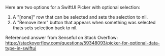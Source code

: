 Here are two options for a SwiftUI Picker with optional selection:

1. A "[none]" row that can be selected and sets the selection to nil.
2. A "Remove item" button that appears when something was selected thats sets selection back to nil.

Referenced answer from Senseful on Stack Overflow:
https://stackoverflow.com/questions/59348093/picker-for-optional-data-type-in-swiftui
